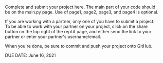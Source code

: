 Complete and submit your project here. The main part of your code should be on the main.py page. Use of page1, page2, page3, and page4 is optional.

If you are working with a partner, only one of you have to submit a project. To be able to work with your partner on your project, click on the share button on the top right of the repl.it page, and either send the link to your partner or enter your partner's username/email.

When you're done, be sure to commit and push your project onto GitHub.

DUE DATE: June 16, 2021
